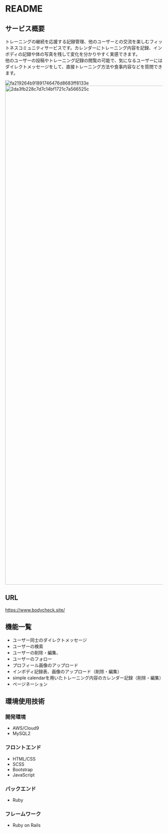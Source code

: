 # README

## サービス概要
トレーニングの継続を応援する記録管理、他のユーザーとの交流を楽しむフィットネスコミュニティサービスです。カレンダーにトレーニング内容を記録、インボディの記録や体の写真を残して変化を分かりやすく実感できます。  
他のユーザーの投稿やトレーニング記録の閲覧の可能で、気になるユーザーにはダイレクトメッセージをして、直接トレーニング方法や食事内容などを質問できます。

![fa219264b91891746476d8683ff8133e](https://user-images.githubusercontent.com/75208489/104284795-f6d7f180-54f5-11eb-8f00-600a1e6b2178.jpg)
<img width="1588" alt="2da3fb228c7d7c14bf1721c7a566525c" src="https://user-images.githubusercontent.com/75208489/104286766-dc534780-54f8-11eb-8a9b-4a4359411397.png">

## URL
https://www.bodycheck.site/
## 機能一覧
* ユーザー同士のダイレクトメッセージ
* ユーザーの検索
* ユーザーの削除・編集、
* ユーザーのフォロー
* プロフィール画像のアップロード
* インボディ記録表、画像のアップロード（削除・編集）
* simple calendarを用いたトレーニング内容のカレンダー記録（削除・編集）
* ページネーション

## 環境使用技術

### 開発環境
* AWS/Cloud9
* MySQL2

### フロントエンド
* HTML/CSS
* SCSS
* Bootstrap
* JavaScript

### バックエンド
* Ruby

### フレームワーク
* Ruby on Rails

